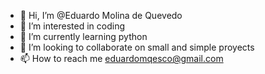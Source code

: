 - 👋 Hi, I’m @Eduardo Molina de Quevedo
- 👀 I’m interested in coding
- 🌱 I’m currently learning python
- 💞️ I’m looking to collaborate on small and simple proyects
- 📫 How to reach me eduardomqesco@gmail.com

<!---
Lovecraft5/Lovecraft5 is a ✨ special ✨ repository because its `README.md` (this file) appears on your GitHub profile.
You can click the Preview link to take a look at your changes.
--->
